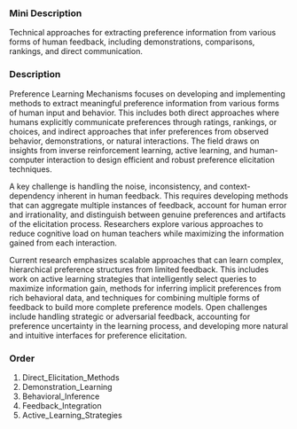 ### Mini Description

Technical approaches for extracting preference information from various forms of human feedback, including demonstrations, comparisons, rankings, and direct communication.

### Description

Preference Learning Mechanisms focuses on developing and implementing methods to extract meaningful preference information from various forms of human input and behavior. This includes both direct approaches where humans explicitly communicate preferences through ratings, rankings, or choices, and indirect approaches that infer preferences from observed behavior, demonstrations, or natural interactions. The field draws on insights from inverse reinforcement learning, active learning, and human-computer interaction to design efficient and robust preference elicitation techniques.

A key challenge is handling the noise, inconsistency, and context-dependency inherent in human feedback. This requires developing methods that can aggregate multiple instances of feedback, account for human error and irrationality, and distinguish between genuine preferences and artifacts of the elicitation process. Researchers explore various approaches to reduce cognitive load on human teachers while maximizing the information gained from each interaction.

Current research emphasizes scalable approaches that can learn complex, hierarchical preference structures from limited feedback. This includes work on active learning strategies that intelligently select queries to maximize information gain, methods for inferring implicit preferences from rich behavioral data, and techniques for combining multiple forms of feedback to build more complete preference models. Open challenges include handling strategic or adversarial feedback, accounting for preference uncertainty in the learning process, and developing more natural and intuitive interfaces for preference elicitation.

### Order

1. Direct_Elicitation_Methods
2. Demonstration_Learning
3. Behavioral_Inference
4. Feedback_Integration
5. Active_Learning_Strategies
